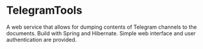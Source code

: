 # TelegramTools

A web service that allows for dumping contents of Telegram channels to the documents. Build with Spring and Hibernate. Simple web interface and user authentication are provided. 

